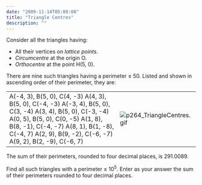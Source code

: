 ```yaml
---
date: "2009-11-14T05:00:00"
title: "Triangle Centres"
description: ""
---
```


<p>Consider all the triangles having:
</p><ul><li>All their vertices on <dfn title="Integer coordinates">lattice points</dfn>.</li>
<li><dfn title="Centre of the circumscribed circle">Circumcentre</dfn> at the origin O.</li>
<li><dfn title="Point where the three altitudes meet">Orthocentre</dfn> at the point H(5, 0).</li>
</ul><p>There are nine such triangles having a perimeter ≤ 50.
Listed and shown in ascending order of their perimeter, they are:</p>
<p></p><table><tr><td>A(-4, 3), B(5, 0), C(4, -3)
A(4, 3), B(5, 0), C(-4, -3)
A(-3, 4), B(5, 0), C(3, -4)
A(3, 4), B(5, 0), C(-3, -4)
A(0, 5), B(5, 0), C(0, -5)
A(1, 8), B(8, -1), C(-4, -7)
A(8, 1), B(1, -8), C(-4, 7)
A(2, 9), B(9, -2), C(-6, -7)
A(9, 2), B(2, -9), C(-6, 7)</td>
<td><img alt="p264_TriangleCentres.gif" class="dark_img" src="/images/p264_TriangleCentres.gif"/></td>
</tr></table><p>The sum of their perimeters, rounded to four decimal places, is 291.0089.</p>
<p>Find all such triangles with a perimeter ≤ 10<sup>5</sup>.
Enter as your answer the sum of their perimeters rounded to four decimal places.</p>

